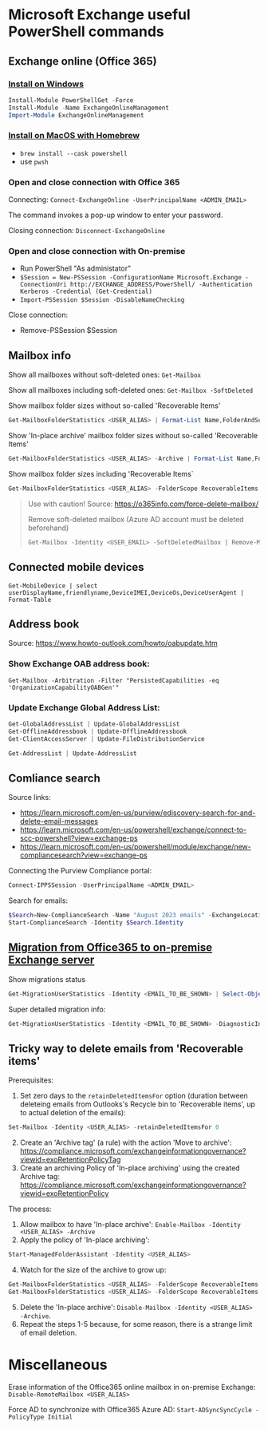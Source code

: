 # Microsoft Exchange useful PowerShell commands

## Exchange online (Office 365)

### [Install on Windows](https://www.techielass.com/install-exchange-online-powershell-modules)

```PowerShell
Install-Module PowerShellGet -Force
Install-Module -Name ExchangeOnlineManagement
Import-Module ExchangeOnlineManagement
```

### [Install on MacOS with Homebrew](https://learn.microsoft.com/en-us/powershell/scripting/install/installing-powershell-on-macos?view=powershell-7.3)

- `brew install --cask powershell`
- use `pwsh`

### Open and close connection with Office 365

Connecting: `Connect-ExchangeOnline -UserPrincipalName <ADMIN_EMAIL>`

The command invokes a pop-up window to enter your password.

Closing connection: `Disconnect-ExchangeOnline`

### Open and close connection with On-premise

- Run PowerShell "As administator"
- `$Session = New-PSSession -ConfigurationName Microsoft.Exchange -ConnectionUri http://EXCHANGE_ADDRESS/PowerShell/ -Authentication Kerberos -Credential (Get-Credential)`
- `Import-PSSession $Session -DisableNameChecking`

Close connection:
- Remove-PSSession $Session

## Mailbox info

Show all mailboxes without soft-deleted ones: `Get-Mailbox`

Show all mailboxes including soft-deleted ones: `Get-Mailbox -SoftDeleted`

Show mailbox folder sizes without so-called 'Recoverable Items'
```PowerShell
Get-MailboxFolderStatistics <USER_ALIAS> | Format-List Name,FolderAndSubfolderSize,ItemsInFolderAndSubfolders
```

Show 'In-place archive' mailbox folder sizes without so-called 'Recoverable Items'
```PowerShell
Get-MailboxFolderStatistics <USER_ALIAS> -Archive | Format-List Name,FolderAndSubfolderSize,ItemsInFolderAndSubfolders
```

Show mailbox folder sizes including 'Recoverable Items`
```PowerShell
Get-MailboxFolderStatistics <USER_ALIAS> -FolderScope RecoverableItems | Format-List Name,FolderAndSubfolderSize,ItemsInFolderAndSubfolders
```

> Use with caution!
> Source: https://o365info.com/force-delete-mailbox/
>
> Remove soft-deleted mailbox (Azure AD account must be deleted beforehand)
> ```PowerShell
> Get-Mailbox -Identity <USER_EMAIL> -SoftDeletedMailbox | Remove-Mailbox -PermanentlyDelete -Force -Confirm:$false
> ```

## Connected mobile devices

`Get-MobileDevice | select userDisplayName,friendlyname,DeviceIMEI,DeviceOs,DeviceUserAgent | Format-Table`

## Address book

Source: https://www.howto-outlook.com/howto/oabupdate.htm

### Show Exchange OAB address book:

`Get-Mailbox -Arbitration -Filter "PersistedCapabilities -eq 'OrganizationCapabilityOABGen'"`

### Update Exchange Global Address List:
```PowerShell
Get-GlobalAddressList | Update-GlobalAddressList
Get-OfflineAddressbook | Update-OfflineAddressbook
Get-ClientAccessServer | Update-FileDistributionService

Get-AddressList | Update-AddressList
```

## Comliance search

Source links:
- https://learn.microsoft.com/en-us/purview/ediscovery-search-for-and-delete-email-messages
- https://learn.microsoft.com/en-us/powershell/exchange/connect-to-scc-powershell?view=exchange-ps
- https://learn.microsoft.com/en-us/powershell/module/exchange/new-compliancesearch?view=exchange-ps

Connecting the Purview Compliance portal:
```PowerShell
Connect-IPPSSession -UserPrincipalName <ADMIN_EMAIL>
```

Search for emails:
```PowerShell
$Search=New-ComplianceSearch -Name "August 2023 emails" -ExchangeLocation <SEARCHED_EMAIL> -ContentMatchQuery '(Received:8/1/2023..8/31/2023)'
Start-ComplianceSearch -Identity $Search.Identity
```

## [Migration from Office365 to on-premise Exchange server](https://learn.microsoft.com/en-us/powershell/module/exchange/get-migrationuserstatistics?view=exchange-ps)

Show migrations status
```PowerShell
Get-MigrationUserStatistics -Identity <EMAIL_TO_BE_SHOWN> | Select-Object EstimatedTotalTransferSize,BytesTransferred,TotalItemsInSourceMailboxCount,TransferredItemCount,SyncedItemCount,SkippedItemCount,PercentageComplete | Format-List
```

Super detailed migration info:
```PowerShell
Get-MigrationUserStatistics -Identity <EMAIL_TO_BE_SHOWN> -DiagnosticInfo "verbose,showtimeslots,showtimeline,status,reports,endpoints" -IncludeReport | Format-List
```

## Tricky way to delete emails from 'Recoverable items'

Prerequisites:
1. Set zero days to the `retainDeletedItemsFor` option (duration between deleteing emails from Outlooks's Recycle bin to 'Recoverable items', up to actual deletion of the emails):
```PowerShell
Set-Mailbox -Identity <USER_ALIAS> -retainDeletedItemsFor 0
```
2. Create an 'Archive tag' (a rule) with the action 'Move to archive': https://compliance.microsoft.com/exchangeinformationgovernance?viewid=exoRetentionPolicyTag
3. Create an archiving Policy of 'In-place archiving' using the created Archive tag: https://compliance.microsoft.com/exchangeinformationgovernance?viewid=exoRetentionPolicy

The process:
1. Allow mailbox to have 'In-place archive': `Enable-Mailbox -Identity <USER_ALIAS> -Archive`
2. Apply the policy of 'In-place archiving':
```PowerShell
Start-ManagedFolderAssistant -Identity <USER_ALIAS>
```
4. Watch for the size of the archive to grow up:
```PowerShell
Get-MailboxFolderStatistics <USER_ALIAS> -FolderScope RecoverableItems -Archive | Format-List Name,FolderAndSubfolderSize,ItemsInFolderAndSubfolders
Get-MailboxFolderStatistics <USER_ALIAS> -FolderScope RecoverableItems | Format-List Name,FolderAndSubfolderSize,ItemsInFolderAndSubfolders
```
5. Delete the 'In-place archive': `Disable-Mailbox -Identity <USER_ALIAS> -Archive`.
6. Repeat the steps 1-5 because, for some reason, there is a strange limit of email deletion.

# Miscellaneous
Erase information of the Office365 online mailbox in on-premise Exchange: `Disable-RemoteMailbox <USER_ALIAS>`

Force AD to synchronize with Office365 Azure AD: `Start-ADSyncSyncCycle -PolicyType Initial`
